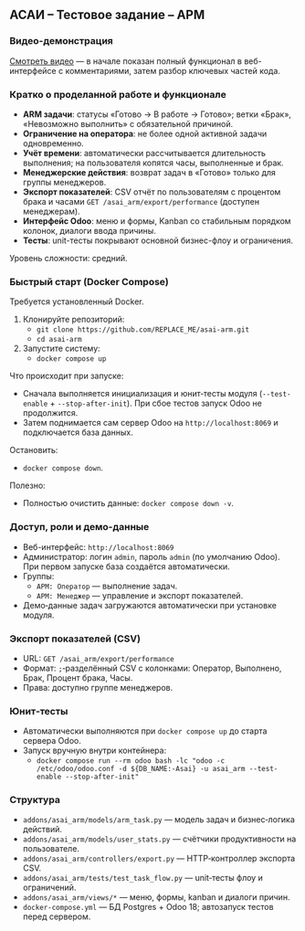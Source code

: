 ## АСАИ – Тестовое задание – АРМ

### Видео-демонстрация
[Смотреть видео]() — в начале показан полный функционал в веб-интерфейсе с комментариями, затем разбор ключевых частей кода.

### Кратко о проделанной работе и функционале
- **ARM задачи**: статусы «Готово → В работе → Готово»; ветки «Брак», «Невозможно выполнить» с обязательной причиной.
- **Ограничение на оператора**: не более одной активной задачи одновременно.
- **Учёт времени**: автоматически рассчитывается длительность выполнения; на пользователя копятся часы, выполненные и брак.
- **Менеджерские действия**: возврат задач в «Готово» только для группы менеджеров.
- **Экспорт показателей**: CSV отчёт по пользователям с процентом брака и часами `GET /asai_arm/export/performance` (доступен менеджерам).
- **Интерфейс Odoo**: меню и формы, Kanban со стабильным порядком колонок, диалоги ввода причины.
- **Тесты**: unit-тесты покрывают основной бизнес-флоу и ограничения.

Уровень сложности: средний.

### Быстрый старт (Docker Compose)
Требуется установленный Docker.

1. Клонируйте репозиторий:
   - `git clone https://github.com/REPLACE_ME/asai-arm.git`
   - `cd asai-arm`
2. Запустите систему:
   - `docker compose up`

Что происходит при запуске:
- Сначала выполняется инициализация и юнит‑тесты модуля (`--test-enable` + `--stop-after-init`). При сбое тестов запуск Odoo не продолжится.
- Затем поднимается сам сервер Odoo на `http://localhost:8069` и подключается база данных.

Остановить:
- `docker compose down`.

Полезно:
- Полностью очистить данные: `docker compose down -v`.

### Доступ, роли и демо-данные
- Веб-интерфейс: `http://localhost:8069`
- Администратор: логин `admin`, пароль `admin` (по умолчанию Odoo). При первом запуске база создаётся автоматически.
- Группы:
  - `АРМ: Оператор` — выполнение задач.
  - `АРМ: Менеджер` — управление и экспорт показателей.
- Демо‑данные задач загружаются автоматически при установке модуля.

### Экспорт показателей (CSV)
- URL: `GET /asai_arm/export/performance`
- Формат: `;`‑разделённый CSV с колонками: Оператор, Выполнено, Брак, Процент брака, Часы.
- Права: доступно группе менеджеров.

### Юнит‑тесты
- Автоматически выполняются при `docker compose up` до старта сервера Odoo.
- Запуск вручную внутри контейнера:
  - `docker compose run --rm odoo bash -lc "odoo -c /etc/odoo/odoo.conf -d ${DB_NAME:-Asai} -u asai_arm --test-enable --stop-after-init"`

### Структура
- `addons/asai_arm/models/arm_task.py` — модель задач и бизнес‑логика действий.
- `addons/asai_arm/models/user_stats.py` — счётчики продуктивности на пользователе.
- `addons/asai_arm/controllers/export.py` — HTTP‑контроллер экспорта CSV.
- `addons/asai_arm/tests/test_task_flow.py` — unit‑тесты флоу и ограничений.
- `addons/asai_arm/views/*` — меню, формы, kanban и диалоги причин.
- `docker-compose.yml` — БД Postgres + Odoo 18; автозапуск тестов перед сервером.
